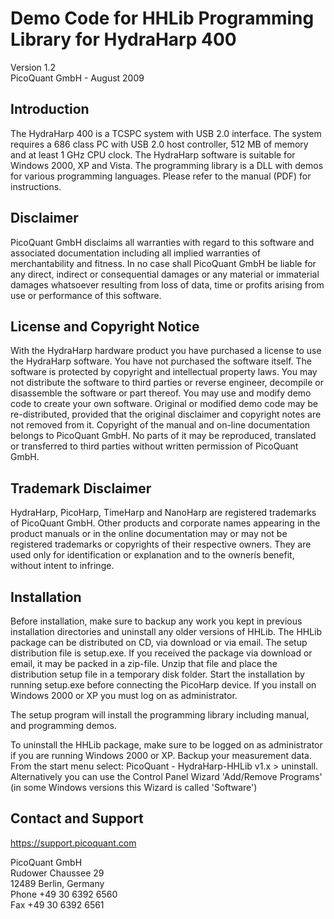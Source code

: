 # Demo Code for HHLib Programming Library for HydraHarp 400 
Version 1.2  
PicoQuant GmbH - August 2009



## Introduction

The HydraHarp 400 is a TCSPC system with USB 2.0 interface. 
The system requires a 686 class PC with USB 2.0 host controller,
512 MB of memory and at least 1 GHz CPU clock. The HydraHarp 
software is suitable for Windows 2000, XP and Vista.
The programming library is a DLL with demos for various programming 
languages. Please refer to the manual (PDF) for instructions.


## Disclaimer

PicoQuant GmbH disclaims all warranties with regard to this software 
and associated documentation including all implied warranties of 
merchantability and fitness. In no case shall PicoQuant GmbH be 
liable for any direct, indirect or consequential damages or any material 
or immaterial damages whatsoever resulting from loss of data, time 
or profits arising from use or performance of this software.


## License and Copyright Notice

With the HydraHarp hardware product you have purchased a license to use 
the HydraHarp software. You have not purchased the software itself. 
The software is protected by copyright and intellectual property laws. 
You may not distribute the software to third parties or reverse engineer, 
decompile or disassemble the software or part thereof. You may use and 
modify demo code to create your own software. Original or modified demo 
code may be re-distributed, provided that the original disclaimer and 
copyright notes are not removed from it. Copyright of the manual and 
on-line documentation belongs to PicoQuant GmbH. No parts of it may be 
reproduced, translated or transferred to third parties without written 
permission of PicoQuant GmbH. 


## Trademark Disclaimer

HydraHarp, PicoHarp, TimeHarp and NanoHarp are registered trademarks 
of PicoQuant GmbH. Other products and corporate names appearing in the 
product manuals or in the online documentation may or may not be registered 
trademarks or copyrights of their respective owners. They are used only 
for identification or explanation and to the ownerís benefit, without 
intent to infringe.



## Installation 

Before installation, make sure to backup any work you kept in previous
installation directories and uninstall any older versions of HHLib.
The HHLib package can be distributed on CD, via download or via email.
The setup distribution file is setup.exe.
If you received the package via download or email, it may be packed in a 
zip-file. Unzip that file and place the distribution setup file in a 
temporary disk folder. Start the installation by running setup.exe before
connecting the PicoHarp device.
If you install on Windows 2000 or XP you must log on as administrator.

The setup program will install the programming library including manual, 
and programming demos. 

To uninstall the HHLib package, make sure to be logged on as administrator 
if you are running  Windows 2000 or XP. Backup your measurement data.
From the start menu select:  PicoQuant - HydraHarp-HHLib v1.x  >  uninstall.
Alternatively you can use the Control Panel Wizard 'Add/Remove Programs'
(in some Windows versions this Wizard is called 'Software')


## Contact and Support

https://support.picoquant.com

PicoQuant GmbH  
Rudower Chaussee 29  
12489 Berlin, Germany  
Phone +49 30 6392 6560  
Fax   +49 30 6392 6561

